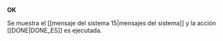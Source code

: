 **OK**

Se muestra el [[mensaje del sistema 15|mensajes del sistema]] y la acción [[DONE|DONE_ES]] es ejecutada.